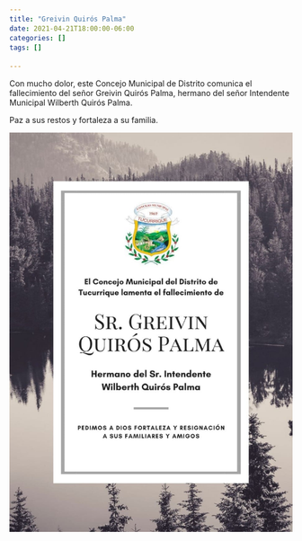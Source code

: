 ```yaml
---
title: "Greivin Quirós Palma"
date: 2021-04-21T18:00:00-06:00
categories: []
tags: []

---
```

Con mucho dolor, este Concejo Municipal de Distrito comunica el fallecimiento del señor Greivin Quirós Palma, hermano del señor Intendente Municipal Wilberth Quirós Palma.

<!--more-->

Paz a sus restos y fortaleza a su familia.

![Image](image.jpg)